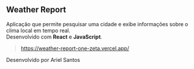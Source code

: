 ## Weather Report

Aplicação que permite pesquisar uma cidade e exibe informações sobre o clima local em tempo real.  
Desenvolvido com **React** e **JavaScript**.

> https://weather-report-one-zeta.vercel.app/

Desenvolvido por Ariel Santos